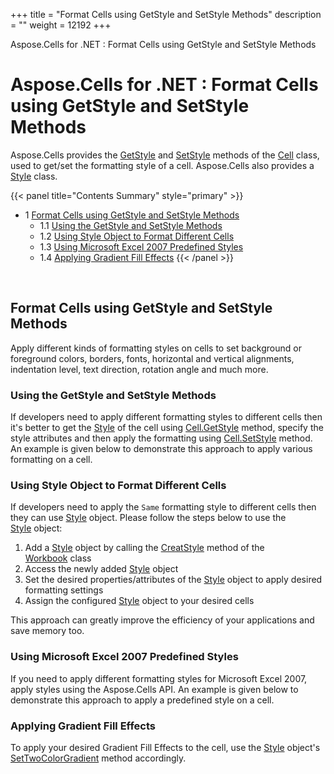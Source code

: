 +++
title = "Format Cells using GetStyle and SetStyle Methods" 
description = "" 
weight = 12192 
+++

Aspose.Cells for .NET : Format Cells using GetStyle and SetStyle Methods  

# Aspose.Cells for .NET : Format Cells using GetStyle and SetStyle Methods


Aspose.Cells provides the [GetStyle](https://apireference.aspose.com/net/cells/aspose.cells/cell/methods/getstyle) and [SetStyle](https://apireference.aspose.com/net/cells/aspose.cells/cell/methods/setstyle) methods of the [Cell](https://apireference.aspose.com/net/cells/aspose.cells/cell) class, used to get/set the formatting style of a cell. Aspose.Cells also provides a [Style](https://apireference.aspose.com/net/cells/aspose.cells/style) class.

{{< panel title="Contents Summary" style="primary" >}}
*   1 [Format Cells using GetStyle and SetStyle Methods](#FormatCellsusingGetStyleandSetStyleMethods-FormatCellsusingGetStyleandSetStyleMethods)
    *   1.1 [Using the GetStyle and SetStyle Methods](#FormatCellsusingGetStyleandSetStyleMethods-UsingtheGetStyleandSetStyleMethods)
    *   1.2 [Using Style Object to Format Different Cells](#FormatCellsusingGetStyleandSetStyleMethods-UsingStyleObjecttoFormatDifferentCells)
    *   1.3 [Using Microsoft Excel 2007 Predefined Styles](#FormatCellsusingGetStyleandSetStyleMethods-UsingMicrosoftExcel2007PredefinedStyles)
    *   1.4 [Applying Gradient Fill Effects](#FormatCellsusingGetStyleandSetStyleMethods-ApplyingGradientFillEffects)
{{< /panel >}}
 

 

## Format Cells using GetStyle and SetStyle Methods

Apply different kinds of formatting styles on cells to set background or foreground colors, borders, fonts, horizontal and vertical alignments, indentation level, text direction, rotation angle and much more.

### Using the GetStyle and SetStyle Methods

If developers need to apply different formatting styles to different cells then it's better to get the [Style](https://apireference.aspose.com/net/cells/aspose.cells/style) of the cell using [Cell.GetStyle](https://apireference.aspose.com/net/cells/aspose.cells/cell/methods/getstyle) method, specify the style attributes and then apply the formatting using [Cell.SetStyle](https://apireference.aspose.com/net/cells/aspose.cells/cell/methods/setstyle) method. An example is given below to demonstrate this approach to apply various formatting on a cell.

### Using Style Object to Format Different Cells

If developers need to apply the `Same` formatting style to different cells then they can use [Style](https://apireference.aspose.com/net/cells/aspose.cells/style) object. Please follow the steps below to use the [Style](https://apireference.aspose.com/net/cells/aspose.cells/style) object:

1.  Add a [Style](https://apireference.aspose.com/net/cells/aspose.cells/style) object by calling the [CreatStyle](https://apireference.aspose.com/net/cells/aspose.cells/workbook/methods/createstyle) method of the [Workbook](https://apireference.aspose.com/net/cells/aspose.cells/workbook) class
2.  Access the newly added [Style](https://apireference.aspose.com/net/cells/aspose.cells/style) object
3.  Set the desired properties/attributes of the [Style](https://apireference.aspose.com/net/cells/aspose.cells/style) object to apply desired formatting settings
4.  Assign the configured [Style](https://apireference.aspose.com/net/cells/aspose.cells/style) object to your desired cells

This approach can greatly improve the efficiency of your applications and save memory too.

### Using Microsoft Excel 2007 Predefined Styles

If you need to apply different formatting styles for Microsoft Excel 2007, apply styles using the Aspose.Cells API. An example is given below to demonstrate this approach to apply a predefined style on a cell.

### Applying Gradient Fill Effects

To apply your desired Gradient Fill Effects to the cell, use the [Style](https://apireference.aspose.com/net/cells/aspose.cells/style) object's [SetTwoColorGradient](https://apireference.aspose.com/net/cells/aspose.cells/style/methods/settwocolorgradient) method accordingly.

